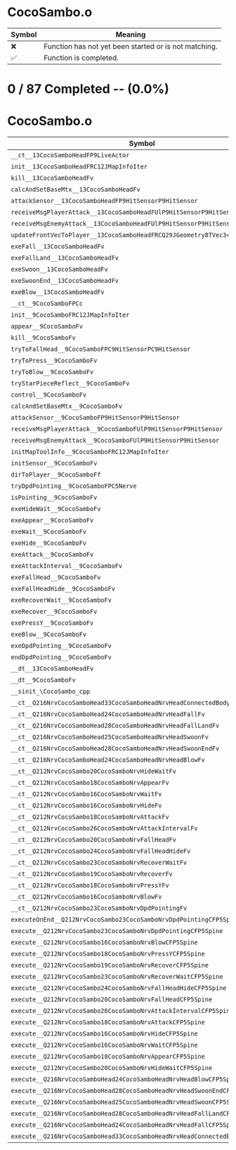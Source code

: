 # CocoSambo.o
| Symbol | Meaning 
| ------------- | ------------- 
| :x: | Function has not yet been started or is not matching. 
| :white_check_mark: | Function is completed. 


# 0 / 87 Completed -- (0.0%)
# CocoSambo.o
| Symbol | Decompiled? |
| ------------- | ------------- |
| `__ct__13CocoSamboHeadFP9LiveActor` | :x: |
| `init__13CocoSamboHeadFRC12JMapInfoIter` | :x: |
| `kill__13CocoSamboHeadFv` | :x: |
| `calcAndSetBaseMtx__13CocoSamboHeadFv` | :x: |
| `attackSensor__13CocoSamboHeadFP9HitSensorP9HitSensor` | :x: |
| `receiveMsgPlayerAttack__13CocoSamboHeadFUlP9HitSensorP9HitSensor` | :x: |
| `receiveMsgEnemyAttack__13CocoSamboHeadFUlP9HitSensorP9HitSensor` | :x: |
| `updateFrontVecToPlayer__13CocoSamboHeadFRCQ29JGeometry8TVec3<f>` | :x: |
| `exeFall__13CocoSamboHeadFv` | :x: |
| `exeFallLand__13CocoSamboHeadFv` | :x: |
| `exeSwoon__13CocoSamboHeadFv` | :x: |
| `exeSwoonEnd__13CocoSamboHeadFv` | :x: |
| `exeBlow__13CocoSamboHeadFv` | :x: |
| `__ct__9CocoSamboFPCc` | :x: |
| `init__9CocoSamboFRC12JMapInfoIter` | :x: |
| `appear__9CocoSamboFv` | :x: |
| `kill__9CocoSamboFv` | :x: |
| `tryToFallHead__9CocoSamboFPC9HitSensorPC9HitSensor` | :x: |
| `tryToPress__9CocoSamboFv` | :x: |
| `tryToBlow__9CocoSamboFv` | :x: |
| `tryStarPieceReflect__9CocoSamboFv` | :x: |
| `control__9CocoSamboFv` | :x: |
| `calcAndSetBaseMtx__9CocoSamboFv` | :x: |
| `attackSensor__9CocoSamboFP9HitSensorP9HitSensor` | :x: |
| `receiveMsgPlayerAttack__9CocoSamboFUlP9HitSensorP9HitSensor` | :x: |
| `receiveMsgEnemyAttack__9CocoSamboFUlP9HitSensorP9HitSensor` | :x: |
| `initMapToolInfo__9CocoSamboFRC12JMapInfoIter` | :x: |
| `initSensor__9CocoSamboFv` | :x: |
| `dirToPlayer__9CocoSamboFf` | :x: |
| `tryDpdPointing__9CocoSamboFPC5Nerve` | :x: |
| `isPointing__9CocoSamboFv` | :x: |
| `exeHideWait__9CocoSamboFv` | :x: |
| `exeAppear__9CocoSamboFv` | :x: |
| `exeWait__9CocoSamboFv` | :x: |
| `exeHide__9CocoSamboFv` | :x: |
| `exeAttack__9CocoSamboFv` | :x: |
| `exeAttackInterval__9CocoSamboFv` | :x: |
| `exeFallHead__9CocoSamboFv` | :x: |
| `exeFallHeadHide__9CocoSamboFv` | :x: |
| `exeRecoverWait__9CocoSamboFv` | :x: |
| `exeRecover__9CocoSamboFv` | :x: |
| `exePressY__9CocoSamboFv` | :x: |
| `exeBlow__9CocoSamboFv` | :x: |
| `exeDpdPointing__9CocoSamboFv` | :x: |
| `endDpdPointing__9CocoSamboFv` | :x: |
| `__dt__13CocoSamboHeadFv` | :x: |
| `__dt__9CocoSamboFv` | :x: |
| `__sinit_\CocoSambo_cpp` | :x: |
| `__ct__Q216NrvCocoSamboHead33CocoSamboHeadNrvHeadConnectedBodyFv` | :x: |
| `__ct__Q216NrvCocoSamboHead24CocoSamboHeadNrvHeadFallFv` | :x: |
| `__ct__Q216NrvCocoSamboHead28CocoSamboHeadNrvHeadFallLandFv` | :x: |
| `__ct__Q216NrvCocoSamboHead25CocoSamboHeadNrvHeadSwoonFv` | :x: |
| `__ct__Q216NrvCocoSamboHead28CocoSamboHeadNrvHeadSwoonEndFv` | :x: |
| `__ct__Q216NrvCocoSamboHead24CocoSamboHeadNrvHeadBlowFv` | :x: |
| `__ct__Q212NrvCocoSambo20CocoSamboNrvHideWaitFv` | :x: |
| `__ct__Q212NrvCocoSambo18CocoSamboNrvAppearFv` | :x: |
| `__ct__Q212NrvCocoSambo16CocoSamboNrvWaitFv` | :x: |
| `__ct__Q212NrvCocoSambo16CocoSamboNrvHideFv` | :x: |
| `__ct__Q212NrvCocoSambo18CocoSamboNrvAttackFv` | :x: |
| `__ct__Q212NrvCocoSambo26CocoSamboNrvAttackIntervalFv` | :x: |
| `__ct__Q212NrvCocoSambo20CocoSamboNrvFallHeadFv` | :x: |
| `__ct__Q212NrvCocoSambo24CocoSamboNrvFallHeadHideFv` | :x: |
| `__ct__Q212NrvCocoSambo23CocoSamboNrvRecoverWaitFv` | :x: |
| `__ct__Q212NrvCocoSambo19CocoSamboNrvRecoverFv` | :x: |
| `__ct__Q212NrvCocoSambo18CocoSamboNrvPressYFv` | :x: |
| `__ct__Q212NrvCocoSambo16CocoSamboNrvBlowFv` | :x: |
| `__ct__Q212NrvCocoSambo23CocoSamboNrvDpdPointingFv` | :x: |
| `executeOnEnd__Q212NrvCocoSambo23CocoSamboNrvDpdPointingCFP5Spine` | :x: |
| `execute__Q212NrvCocoSambo23CocoSamboNrvDpdPointingCFP5Spine` | :x: |
| `execute__Q212NrvCocoSambo16CocoSamboNrvBlowCFP5Spine` | :x: |
| `execute__Q212NrvCocoSambo18CocoSamboNrvPressYCFP5Spine` | :x: |
| `execute__Q212NrvCocoSambo19CocoSamboNrvRecoverCFP5Spine` | :x: |
| `execute__Q212NrvCocoSambo23CocoSamboNrvRecoverWaitCFP5Spine` | :x: |
| `execute__Q212NrvCocoSambo24CocoSamboNrvFallHeadHideCFP5Spine` | :x: |
| `execute__Q212NrvCocoSambo20CocoSamboNrvFallHeadCFP5Spine` | :x: |
| `execute__Q212NrvCocoSambo26CocoSamboNrvAttackIntervalCFP5Spine` | :x: |
| `execute__Q212NrvCocoSambo18CocoSamboNrvAttackCFP5Spine` | :x: |
| `execute__Q212NrvCocoSambo16CocoSamboNrvHideCFP5Spine` | :x: |
| `execute__Q212NrvCocoSambo16CocoSamboNrvWaitCFP5Spine` | :x: |
| `execute__Q212NrvCocoSambo18CocoSamboNrvAppearCFP5Spine` | :x: |
| `execute__Q212NrvCocoSambo20CocoSamboNrvHideWaitCFP5Spine` | :x: |
| `execute__Q216NrvCocoSamboHead24CocoSamboHeadNrvHeadBlowCFP5Spine` | :x: |
| `execute__Q216NrvCocoSamboHead28CocoSamboHeadNrvHeadSwoonEndCFP5Spine` | :x: |
| `execute__Q216NrvCocoSamboHead25CocoSamboHeadNrvHeadSwoonCFP5Spine` | :x: |
| `execute__Q216NrvCocoSamboHead28CocoSamboHeadNrvHeadFallLandCFP5Spine` | :x: |
| `execute__Q216NrvCocoSamboHead24CocoSamboHeadNrvHeadFallCFP5Spine` | :x: |
| `execute__Q216NrvCocoSamboHead33CocoSamboHeadNrvHeadConnectedBodyCFP5Spine` | :x: |
